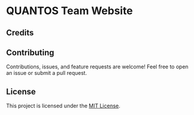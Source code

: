 # QUANTOS Team Website



## Credits


## Contributing

Contributions, issues, and feature requests are welcome! Feel free to open an issue or submit a pull request.

## License

This project is licensed under the [MIT License](LICENSE).

